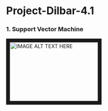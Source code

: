 # Project-Dilbar-4.1
<h3>1. Support Vector Machine</h3>
<a href="http://www.youtube.com/watch?feature=player_embedded&v=Y6RRHw9uN9o
" target="_blank"><img src="http://img.youtube.com/vi/Y6RRHw9uN9o/0.jpg" 
alt="IMAGE ALT TEXT HERE" width="240" height="160" border="10" /></a>
